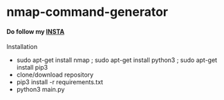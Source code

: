# nmap-command-generator
#### Do follow my <a href = "https://instagram.com/grady.css">INSTA</a>

Installation <br>

<ul style="list-style-type:disc">
  <li>sudo apt-get install nmap ; sudo apt-get install python3 ; sudo apt-get install pip3</li>
  <li>clone/download repository</li>
  <li>pip3 install -r requirements.txt</li>
  <li>python3 main.py</li>